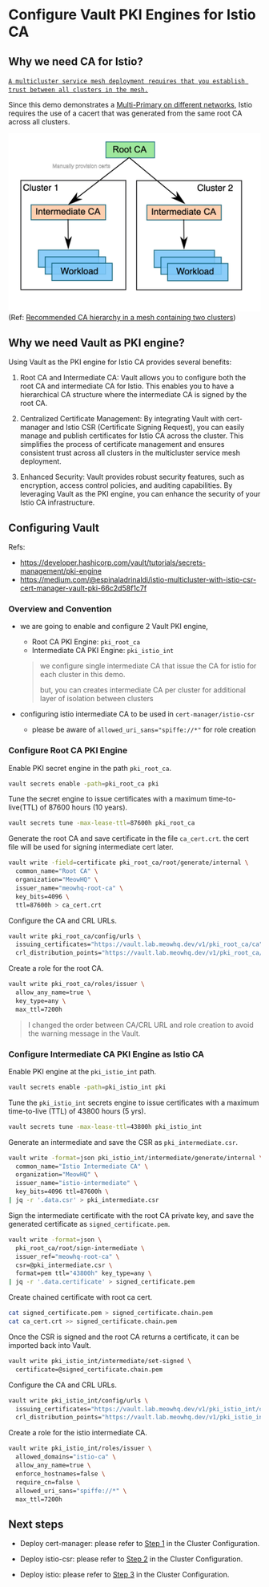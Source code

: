 # Configure Vault PKI Engines for Istio CA

## Why we need CA for Istio?

[`A multicluster service mesh deployment requires that you establish trust between all clusters in the mesh.`](https://istio.io/latest/docs/setup/install/multicluster/before-you-begin/#configure-trust)

Since this demo demonstrates a [Multi-Primary on different networks](https://istio.io/latest/docs/setup/install/multicluster/multi-primary_multi-network/), Istio requires the use of a cacert that was generated from the same root CA across all clusters.

![CA Hierarchy](./assets/ca-hierarchy.png)
(Ref: [Recommended CA hierarchy in a mesh containing two clusters](https://istio.io/latest/docs/tasks/security/cert-management/plugin-ca-cert/))

## Why we need Vault as PKI engine?

Using Vault as the PKI engine for Istio CA provides several benefits:

1. Root CA and Intermediate CA: Vault allows you to configure both the root CA and intermediate CA for Istio. This enables you to have a hierarchical CA structure where the intermediate CA is signed by the root CA.

2. Centralized Certificate Management: By integrating Vault with cert-manager and Istio CSR (Certificate Signing Request), you can easily manage and publish certificates for Istio CA across the cluster. This simplifies the process of certificate management and ensures consistent trust across all clusters in the multicluster service mesh deployment.

3. Enhanced Security: Vault provides robust security features, such as encryption, access control policies, and auditing capabilities. By leveraging Vault as the PKI engine, you can enhance the security of your Istio CA infrastructure.

## Configuring Vault

Refs:

- <https://developer.hashicorp.com/vault/tutorials/secrets-management/pki-engine>
- <https://medium.com/@espinaladrinaldi/istio-multicluster-with-istio-csr-cert-manager-vault-pki-66c2d58f1c7f>

### Overview and Convention

- we are going to enable and configure 2 Vault PKI engine,
  - Root CA PKI Engine: `pki_root_ca`
  - Intermediate CA PKI Engine: `pki_istio_int`

  > we configure single intermediate CA that issue the CA for istio for each cluster in this demo.
  >
  > but, you can creates intermediate CA per cluster for additional layer of isolation between clusters

- configuring istio intermediate CA to be used in `cert-manager/istio-csr`
  - please be aware of `allowed_uri_sans="spiffe://*"` for role creation

### Configure Root CA PKI Engine

Enable PKI secret engine in the path `pki_root_ca`.

```bash
vault secrets enable -path=pki_root_ca pki
```

Tune the secret engine to issue certificates with a maximum time-to-live(TTL) of 87600 hours (10 years).

```bash
vault secrets tune -max-lease-ttl=87600h pki_root_ca
```

Generate the root CA and save certificate in the file `ca_cert.crt`. the cert file will be used for signing intermediate cert later.

```bash
vault write -field=certificate pki_root_ca/root/generate/internal \
  common_name="Root CA" \
  organization="MeowHQ" \
  issuer_name="meowhq-root-ca" \
  key_bits=4096 \
  ttl=87600h > ca_cert.crt
```

Configure the CA and CRL URLs.

```bash
vault write pki_root_ca/config/urls \
  issuing_certificates="https://vault.lab.meowhq.dev/v1/pki_root_ca/ca" \
  crl_distribution_points="https://vault.lab.meowhq.dev/v1/pki_root_ca/crl"
```

Create a role for the root CA.

```bash
vault write pki_root_ca/roles/issuer \
  allow_any_name=true \
  key_type=any \
  max_ttl=7200h
```

> I changed the order between CA/CRL URL and role creation to avoid the warning message in the Vault.

### Configure Intermediate CA PKI Engine as Istio CA

Enable PKI engine at the `pki_istio_int` path.

```bash
vault secrets enable -path=pki_istio_int pki
```

Tune the `pki_istio_int` secrets engine to issue certificates with a maximum time-to-live (TTL) of 43800 hours (5 yrs).

```bash
vault secrets tune -max-lease-ttl=43800h pki_istio_int
```

Generate an intermediate and save the CSR as `pki_intermediate.csr`.

```bash
vault write -format=json pki_istio_int/intermediate/generate/internal \
  common_name="Istio Intermediate CA" \
  organization="MeowHQ" \
  issuer_name="istio-intermediate" \
  key_bits=4096 ttl=87600h \
| jq -r '.data.csr' > pki_intermediate.csr
```

Sign the intermediate certificate with the root CA private key, and save the generated certificate as `signed_certificate.pem`.

```bash
vault write -format=json \
  pki_root_ca/root/sign-intermediate \
  issuer_ref="meowhq-root-ca" \
  csr=@pki_intermediate.csr \
  format=pem ttl="43800h" key_type=any \
| jq -r '.data.certificate' > signed_certificate.pem
```

Create chained certificate with root ca cert.

```bash
cat signed_certificate.pem > signed_certificate.chain.pem
cat ca_cert.crt >> signed_certificate.chain.pem
```

Once the CSR is signed and the root CA returns a certificate, it can be imported back into Vault.

```bash
vault write pki_istio_int/intermediate/set-signed \
  certificate=@signed_certificate.chain.pem
```

Configure the CA and CRL URLs.

```bash
vault write pki_istio_int/config/urls \
  issuing_certificates="https://vault.lab.meowhq.dev/v1/pki_istio_int/ca" \
  crl_distribution_points="https://vault.lab.meowhq.dev/v1/pki_istio_int/crl"
```

Create a role for the istio intermediate CA.

```bash
vault write pki_istio_int/roles/issuer \
  allowed_domains="istio-ca" \
  allow_any_name=true \
  enforce_hostnames=false \
  require_cn=false \
  allowed_uri_sans="spiffe://*" \
  max_ttl=7200h
```

## Next steps

- Deploy cert-manager: please refer to [Step 1](clusters-configuration.md#step1) in the Cluster Configuration.

- Deploy istio-csr: please refer to [Step 2](clusters-configuration.md#step2) in the Cluster Configuration.

- Deploy istio: please refer to [Step 3](clusters-configuration.md#step3) in the Cluster Configuration.
